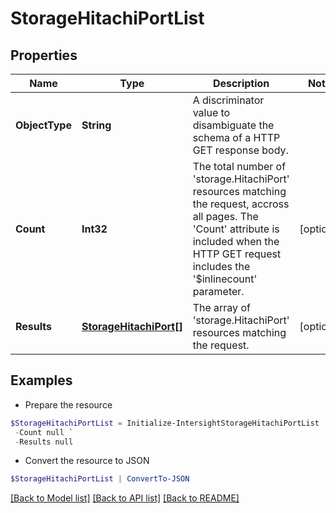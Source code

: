 # StorageHitachiPortList
## Properties

Name | Type | Description | Notes
------------ | ------------- | ------------- | -------------
**ObjectType** | **String** | A discriminator value to disambiguate the schema of a HTTP GET response body. | 
**Count** | **Int32** | The total number of &#39;storage.HitachiPort&#39; resources matching the request, accross all pages. The &#39;Count&#39; attribute is included when the HTTP GET request includes the &#39;$inlinecount&#39; parameter. | [optional] 
**Results** | [**StorageHitachiPort[]**](StorageHitachiPort.md) | The array of &#39;storage.HitachiPort&#39; resources matching the request. | [optional] 

## Examples

- Prepare the resource
```powershell
$StorageHitachiPortList = Initialize-IntersightStorageHitachiPortList  -ObjectType null `
 -Count null `
 -Results null
```

- Convert the resource to JSON
```powershell
$StorageHitachiPortList | ConvertTo-JSON
```

[[Back to Model list]](../README.md#documentation-for-models) [[Back to API list]](../README.md#documentation-for-api-endpoints) [[Back to README]](../README.md)

